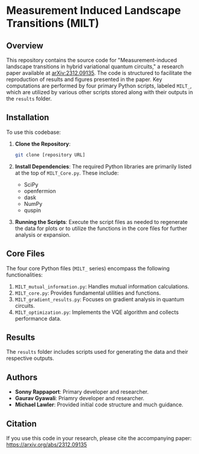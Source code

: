 # Measurement Induced Landscape Transitions (MILT)

## Overview
This repository contains the source code for "Measurement-induced landscape transitions in hybrid variational quantum circuits," a research paper available at [arXiv:2312.09135](https://arxiv.org/abs/2312.09135). The code is structured to facilitate the reproduction of results and figures presented in the paper. Key computations are performed by four primary Python scripts, labeled `MILT_`, which are utilized by various other scripts stored along with their outputs in the `results` folder.

## Installation

To use this codebase:

1. **Clone the Repository**: 
   ```bash
   git clone [repository URL]
   ```
2. **Install Dependencies**: 
   The required Python libraries are primarily listed at the top of `MILT_Core.py`. These include:
   - SciPy
   - openfermion
   - dask
   - NumPy
   - quspin

3. **Running the Scripts**: 
   Execute the script files as needed to regenerate the data for plots or to utilize the functions in the core files for further analysis or expansion.

## Core Files

The four core Python files (`MILT_` series) encompass the following functionalities:
1. `MILT_mutual_information.py`: Handles mutual information calculations.
2. `MILT_core.py`: Provides fundamental utilities and functions.
3. `MILT_gradient_results.py`: Focuses on gradient analysis in quantum circuits.
4. `MILT_optimization.py`: Implements the VQE algorithm and collects performance data.

## Results

The `results` folder includes scripts used for generating the data and their respective outputs. 
## Authors

- **Sonny Rappaport**: Primary developer and researcher.
- **Gaurav Gyawali**: Priamry developer and researcher.
- **Michael Lawler**: Provided initial code structure and much guidance.

## Citation

If you use this code in your research, please cite the accompanying paper: https://arxiv.org/abs/2312.09135 
